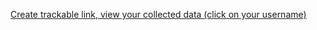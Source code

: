
[Create trackable link, ](https://ccrddtcdn.000webhostapp.com/tracker?url=/create/&who=git-owner)[view your collected data (click on your username)](https://ccrddtcdn.000webhostapp.com/tracker?url=/results/&who=git-owner)
